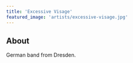 ```yaml
---
title: 'Excessive Visage'
featured_image: 'artists/excessive-visage.jpg'
---
```


## About

German band from Dresden.
